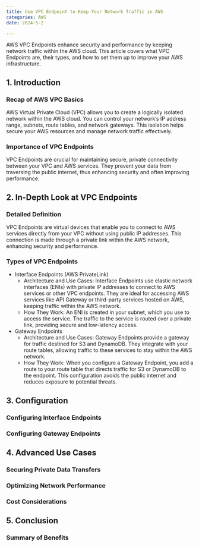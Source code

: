 ```yaml
---
title: Use VPC Endpoint to Keep Your Network Traffic in AWS
categories: AWS
date: 2024-5-2

---
```


AWS VPC Endpoints enhance security and performance by keeping network traffic within the AWS cloud. 
This article covers what VPC Endpoints are, their types, and how to set them up to improve your AWS infrastructure.

<!--more-->

## 1. Introduction

### Recap of AWS VPC Basics
AWS Virtual Private Cloud (VPC) allows you to create a logically isolated network within the AWS cloud. You can control your network’s IP address range, subnets, route tables, and network gateways. 
This isolation helps secure your AWS resources and manage network traffic effectively.

### Importance of VPC Endpoints
VPC Endpoints are crucial for maintaining secure, private connectivity between your VPC and AWS services. 
They prevent your data from traversing the public internet, thus enhancing security and often improving performance.

## 2. In-Depth Look at VPC Endpoints
### Detailed Definition
VPC Endpoints are virtual devices that enable you to connect to AWS services directly from your VPC without using public IP addresses. This connection is made through a private link within the AWS network, enhancing security and performance.

### Types of VPC Endpoints
- Interface Endpoints (AWS PrivateLink)
  - Architecture and Use Cases: Interface Endpoints use elastic network interfaces (ENIs) with private IP addresses to connect to AWS services or other VPC endpoints. They are ideal for accessing AWS services like API Gateway or third-party services hosted on AWS, keeping traffic within the AWS network.
  - How They Work: An ENI is created in your subnet, which you use to access the service. The traffic to the service is routed over a private link, providing secure and low-latency access.
- Gateway Endpoints
  - Architecture and Use Cases: Gateway Endpoints provide a gateway for traffic destined for S3 and DynamoDB. They integrate with your route tables, allowing traffic to these services to stay within the AWS network.
  - How They Work: When you configure a Gateway Endpoint, you add a route to your route table that directs traffic for S3 or DynamoDB to the endpoint. This configuration avoids the public internet and reduces exposure to potential threats.

## 3. Configuration
### Configuring Interface Endpoints

### Configuring Gateway Endpoints

## 4. Advanced Use Cases
### Securing Private Data Transfers

### Optimizing Network Performance

### Cost Considerations

## 5. Conclusion
### Summary of Benefits


